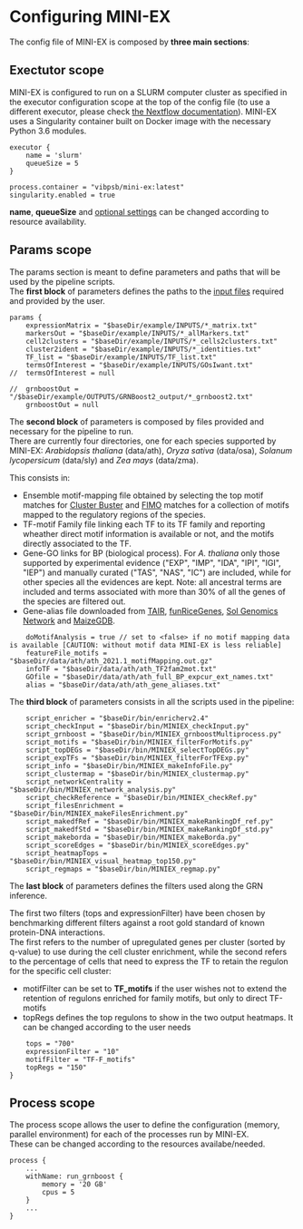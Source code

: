 # Configuring MINI-EX

The config file of MINI-EX is composed by **three main sections**:

## **Exectutor scope**
MINI-EX is configured to run on a SLURM computer cluster as specified in the executor configuration scope at the top of the config file (to use a different executor, please check [the Nextflow documentation](https://www.nextflow.io/docs/latest/executor.html)).
MINI-EX uses a Singularity container built on Docker image with the necessary Python 3.6 modules.

```
executor {
    name = 'slurm'
    queueSize = 5
}

process.container = "vibpsb/mini-ex:latest"
singularity.enabled = true
```

**name**, **queueSize** and [optional settings](https://www.nextflow.io/docs/latest/config.html) can be changed according to resource availability. 

## **Params scope**
The params section is meant to define parameters and paths that will be used by the pipeline scripts.  
The **first block** of parameters defines the paths to the [input files](https://github.com/VIB-PSB/MINI-EX/tree/main/example/INPUTS) required and provided by the user.

```
params {
    expressionMatrix = "$baseDir/example/INPUTS/*_matrix.txt"
    markersOut = "$baseDir/example/INPUTS/*_allMarkers.txt"
    cell2clusters = "$baseDir/example/INPUTS/*_cells2clusters.txt"
    cluster2ident = "$baseDir/example/INPUTS/*_identities.txt"
    TF_list = "$baseDir/example/INPUTS/TF_list.txt"
    termsOfInterest = "$baseDir/example/INPUTS/GOsIwant.txt"
//  termsOfInterest = null

//  grnboostOut = "/$baseDir/example/OUTPUTS/GRNBoost2_output/*_grnboost2.txt"
    grnboostOut = null
```

The **second block** of parameters is composed by files provided and necessary for the pipeline to run.  
There are currently four directories, one for each species supported by MINI-EX: *Arabidopsis thaliana* (data/ath), *Oryza sativa* (data/osa), *Solanum lycopersicum* (data/sly) and *Zea mays* (data/zma).

This consists in:
* Ensemble motif-mapping file obtained by selecting the top motif matches for [Cluster Buster](https://github.com/weng-lab/cluster-buster) and [FIMO](https://meme-suite.org/meme/doc/fimo.html) matches for a collection of motifs mapped to the regulatory regions of the species.
* TF-motif Family file linking each TF to its TF family and reporting wheather direct motif information is available or not, and the motifs directly associated to the TF.
* Gene-GO links for BP (biological process).
For *A. thaliana* only those supported by experimental evidence ("EXP", "IMP", "IDA", "IPI", "IGI", "IEP") and manually curated ("TAS", "NAS", "IC") are included, while for other species all the evidences are kept.
Note: all ancestral terms are included and terms associated with more than 30% of all the genes of the species are filtered out.
* Gene-alias file downloaded from [TAIR](https://www.arabidopsis.org/download/index-auto.jsp?dir=%2Fdownload_files%2FPublic_Data_Releases%2FTAIR_Data_20140331), [funRiceGenes](https://funricegenes.github.io/), [Sol Genomics Network](https://solgenomics.net/ftp/tomato_genome/annotation/ITAG4.0_release/ITAG4.0_descriptions.txt) and [MaizeGDB](https://www.maizegdb.org/associated_genes?type=all&style=tab).

```	
    doMotifAnalysis = true // set to <false> if no motif mapping data is available [CAUTION: without motif data MINI-EX is less reliable]
    featureFile_motifs = "$baseDir/data/ath/ath_2021.1_motifMapping.out.gz"
    infoTF = "$baseDir/data/ath/ath_TF2fam2mot.txt"
    GOfile = "$baseDir/data/ath/ath_full_BP_expcur_ext_names.txt"
    alias = "$baseDir/data/ath/ath_gene_aliases.txt"
```
The **third block** of parameters consists in all the scripts used in the pipeline:  
 
```	
    script_enricher = "$baseDir/bin/enricherv2.4"
    script_checkInput = "$baseDir/bin/MINIEX_checkInput.py"
    script_grnboost = "$baseDir/bin/MINIEX_grnboostMultiprocess.py"
    script_motifs = "$baseDir/bin/MINIEX_filterForMotifs.py"
    script_topDEGs = "$baseDir/bin/MINIEX_selectTopDEGs.py"
    script_expTFs = "$baseDir/bin/MINIEX_filterForTFExp.py"
    script_info = "$baseDir/bin/MINIEX_makeInfoFile.py"
    script_clustermap = "$baseDir/bin/MINIEX_clustermap.py"
    script_networkCentrality = "$baseDir/bin/MINIEX_network_analysis.py"
    script_checkReference = "$baseDir/bin/MINIEX_checkRef.py"
    script_filesEnrichment = "$baseDir/bin/MINIEX_makeFilesEnrichment.py"	
    script_makedfRef = "$baseDir/bin/MINIEX_makeRankingDf_ref.py"
    script_makedfStd = "$baseDir/bin/MINIEX_makeRankingDf_std.py"
    script_makeborda = "$baseDir/bin/MINIEX_makeBorda.py"
    script_scoreEdges = "$baseDir/bin/MINIEX_scoreEdges.py"
    script_heatmapTops = "$baseDir/bin/MINIEX_visual_heatmap_top150.py"
    script_regmaps = "$baseDir/bin/MINIEX_regmap.py"
```

The **last block** of parameters defines the filters used along the GRN inference.  
  
The first two filters (tops and expressionFilter) have been chosen by benchmarking different filters against a root gold standard of known protein-DNA interactions.  
The first refers to the number of upregulated genes per cluster (sorted by q-value) to use during the cell cluster enrichment, while the second refers to the percentage of cells that need to express the TF to retain the regulon for the specific cell cluster:    
  
* motifFilter can be set to **TF_motifs** if the user wishes not to extend the retention of regulons enriched for family motifs, but only to direct TF-motifs  
* topRegs defines the top regulons to show in the two output heatmaps. It can be changed according to the user needs

```	
    tops = "700"
    expressionFilter = "10"
    motifFilter = "TF-F_motifs"	
    topRegs = "150"
}
```

## **Process scope**
The process scope allows the user to define the configuration (memory, parallel environment) for each of the processes run by MINI-EX.  
These can be changed according to the resources availabe/needed. 
   
```	
process {
    ...
    withName: run_grnboost {
        memory = '20 GB'
        cpus = 5
    }
    ...
}
```
